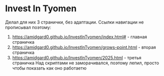 # Invest In Tyomen


Делал для них 3 странички, без адаптации. 
Ссылки навигации не прописывал поэтому: 
1) https://amidgard0.github.io/InvestInTyomen/index.html# - главная страничка
2) https://amidgard0.github.io/InvestInTyomen/grows-point.html - вторая страничка
3) https://amidgard0.github.io/InvestInTyomen/2025.html - третья страничка 
Над скриптами не заморачивался, поэтому лепил, просто чтобы показать как оно работаетю
